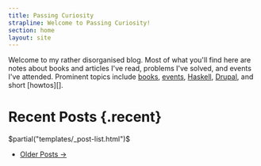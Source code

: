 ```yaml
---
title: Passing Curiosity
strapline: Welcome to Passing Curiosity!
section: home
layout: site
---
```


Welcome to my rather disorganised blog. Most of what you'll find here are notes
about books and articles I've read, problems I've solved, and events I've
attended. Prominent topics include [books][], [events][], [Haskell][],
[Drupal][], and short [howtos][].

[Drupal]: /tags/drupal/
[Haskell]: /tags/haskell/
[books]: /tags/books/
[events]: /tags/event/
[howto]: /tags/howto/

# Recent Posts {.recent}

$partial("templates/_post-list.html")$

<!-- Pager -->
<ul class="pager">
<li class="next"><a href="/archives/#item-4">Older Posts &rarr;</a></li>
</ul>
